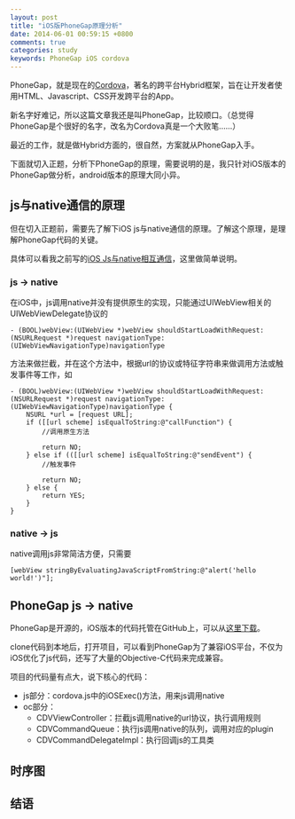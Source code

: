 ```yaml
---
layout: post
title: "iOS版PhoneGap原理分析"
date: 2014-06-01 00:59:15 +0800
comments: true
categories: study
keywords: PhoneGap iOS cordova
---
```


PhoneGap，就是现在的[Cordova](http://cordova.apache.org/)，著名的跨平台Hybrid框架，旨在让开发者使用HTML、Javascript、CSS开发跨平台的App。

新名字好难记，所以这篇文章我还是叫PhoneGap，比较顺口。（总觉得PhoneGap是个很好的名字，改名为Cordova真是一个大败笔……）

最近的工作，就是做Hybrid方面的，很自然，方案就从PhoneGap入手。

下面就切入正题，分析下PhoneGap的原理，需要说明的是，我只针对iOS版本的PhoneGap做分析，android版本的原理大同小异。

## js与native通信的原理

但在切入正题前，需要先了解下iOS js与native通信的原理。了解这个原理，是理解PhoneGap代码的关键。

具体可以看我之前写的[iOS Js与native相互通信](http://sjpsega.com/blog/2014/03/08/js-communicate-with-native-in-iOS/)，这里做简单说明。

### js -> native

在iOS中，js调用native并没有提供原生的实现，只能通过UIWebView相关的UIWebViewDelegate协议的

```objc
- (BOOL)webView:(UIWebView *)webView shouldStartLoadWithRequest:(NSURLRequest *)request navigationType:(UIWebViewNavigationType)navigationType
```
方法来做拦截，并在这个方法中，根据url的协议或特征字符串来做调用方法或触发事件等工作，如

```objc
- (BOOL)webView:(UIWebView *)webView shouldStartLoadWithRequest:(NSURLRequest *)request navigationType:(UIWebViewNavigationType)navigationType {
    NSURL *url = [request URL];
    if ([[url scheme] isEqualToString:@"callFunction") {
        //调用原生方法

        return NO;
    } else if (([[url scheme] isEqualToString:@"sendEvent") {
        //触发事件

        return NO;
    } else {
        return YES;
    }
}
```

### native -> js
native调用js非常简洁方便，只需要
```objc
[webView stringByEvaluatingJavaScriptFromString:@"alert('hello world!')"];
```

## PhoneGap js -> native
PhoneGap是开源的，iOS版本的代码托管在GitHub上，可以从[这里下载](https://github.com/apache/cordova-ios)。

clone代码到本地后，打开项目，可以看到PhoneGap为了兼容iOS平台，不仅为iOS优化了js代码，还写了大量的Objective-C代码来完成兼容。

项目的代码量有点大，说下核心的代码：

* js部分：cordova.js中的iOSExec()方法，用来js调用native
* oc部分：
  * CDVViewController：拦截js调用native的url协议，执行调用规则
  * CDVCommandQueue：执行js调用native的队列，调用对应的plugin
  * CDVCommandDelegateImpl：执行回调js的工具类

## 时序图

## 结语